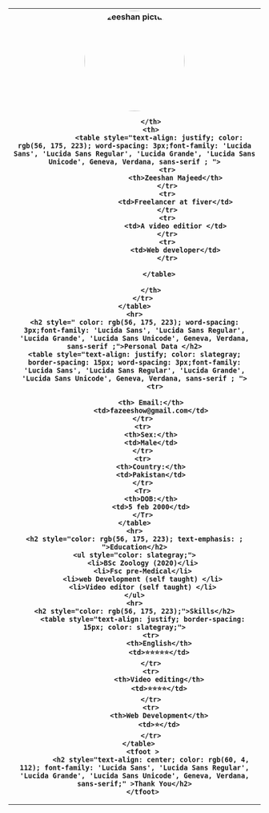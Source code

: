 
<html lang="en">
<head>
    <meta charset="UTF-8">
    <meta http-equiv="X-UA-Compatible" content="IE=edge">
    <meta name="viewport" content="width=device-width, initial-scale=1.0">
    <title>Document</title>
    <style>
        img {
            border-radius: 70%;
        }
    </style>
</head>
<body>
    <table style="border-spacing: 50px;">
        <tr>
            <th>
                <img src="https://scontent.fkhi16-1.fna.fbcdn.net/v/t1.0-9/122108963_1742865959208634_2712192344905525988_o.jpg?_nc_cat=108&ccb=3&_nc_sid=09cbfe&_nc_eui2=AeHGJGdwLoVcxWW6D2gt1G8q1TwGBL9WtdzVPAYEv1a13CyvY7DduQ7VkCR3nqeg51Vx0Hn_n92PkTz3T2N6nMzZ&_nc_ohc=0mFcDLoSUzEAX-bZ_Se&_nc_ht=scontent.fkhi16-1.fna&oh=d831f19f2908ceef8eff664532dfad23&oe=6063F791" alt="zeeshan picture" width="200px">
               
            </th>
            <th>
                <table style="text-align: justify; color: rgb(56, 175, 223); word-spacing: 3px;font-family: 'Lucida Sans', 'Lucida Sans Regular', 'Lucida Grande', 'Lucida Sans Unicode', Geneva, Verdana, sans-serif ; ">
                    <tr>
                        <th>Zeeshan Majeed</th>
                    </tr>
                    <tr>
                        <td>Freelancer at fiver</td>
                    </tr>
                    <tr>
                        <td>A video editior </td>
                    </tr>
                    <tr>
                        <td>Web developer</td>
                    </tr>

                </table>
                
            </th>
        </tr>
    </table>
    <hr>
    <h2 style=" color: rgb(56, 175, 223); word-spacing: 3px;font-family: 'Lucida Sans', 'Lucida Sans Regular', 'Lucida Grande', 'Lucida Sans Unicode', Geneva, Verdana, sans-serif ;">Personal Data </h2>
    <table style="text-align: justify; color: slategray; border-spacing: 15px; word-spacing: 3px;font-family: 'Lucida Sans', 'Lucida Sans Regular', 'Lucida Grande', 'Lucida Sans Unicode', Geneva, Verdana, sans-serif ; ">
              <tr>
        
            <th> Email:</th>
            <td>fazeeshow@gmail.com</td>
        </tr>
        <tr>
            <th>Sex:</th>
            <td>Male</td>
        </tr>
        <tr>
            <th>Country:</th>
            <td>Pakistan</td>
        </tr>
        <Tr>
            <th>DOB:</th>
            <td>5 feb 2000</td>
        </Tr>
    </table>
    <hr>
    <h2 style="color: rgb(56, 175, 223); text-emphasis: ; ">Education</h2>
    <ul style="color: slategray;">
        <li>BSc Zoology (2020)</li>
        <li>Fsc pre-Medical</li>
        <li>web Development (self taught) </li>
        <li>Video editor (self taught) </li>
    </ul>
    <hr>
    <h2 style="color: rgb(56, 175, 223);">Skills</h2>
        <table style="text-align: justify; border-spacing: 15px; color: slategray;">
            <tr>
                <th>English</th>
                <td>⭐⭐⭐⭐⭐</td>
            </tr>
            <tr>
                <th>Video editing</th>
                <td>⭐⭐⭐⭐</td>
            </tr>
            <tr>
                <th>Web Development</th>
                <td>⭐</td>
            </tr>
        </table>  
        <tfoot >
            <h2 style="text-align: center; color: rgb(60, 4, 112); font-family: 'Lucida Sans', 'Lucida Sans Regular', 'Lucida Grande', 'Lucida Sans Unicode', Geneva, Verdana, sans-serif;" >Thank You</h2>
        </tfoot>

</body>
</html>
